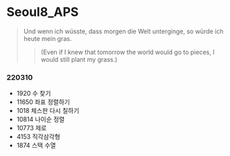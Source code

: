 # Seoul8_APS

> Und wenn ich wüsste, dass morgen die Welt unterginge, so würde ich heute mein gras.
>
> > (Even if I knew that tomorrow the world would go to pieces, I would still plant my grass.)
  
    
### 220310  
- 1920 	수 찾기	
- 11650 	좌표 정렬하기
- 1018	체스판 다시 칠하기	
- 10814	나이순 정렬	
- 10773	제로	
- 4153	직각삼각형	
- 1874	스택 수열
